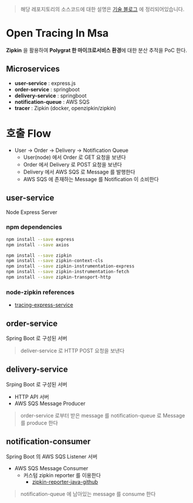 > 해당 레포지토리의 소스코드에 대한 설명은 [기술 블로그](https://wonit.tistory.com/623?category=854727) 에 정리되어있습니다.


# Open Tracing In Msa

**Zipkin** 을 활용하여 **Polygrat 한 마이크로서비스 환경**에 대한 분산 추적을 PoC 한다.

## Microservices

- **user-service** : express.js
- **order-service** : springboot
- **delivery-service** : springboot
- **notification-queue** : AWS SQS
- **tracer** : Zipkin (docker, openzipkin/zipkin)

# 호출 Flow

- User -> Order -> Delivery -> Notification Queue
  - User(node) 에서 Order 로 GET 요청을 보낸다
  - Order 에서 Delivery 로 POST 요청을 보낸다
  - Delivery 에서 AWS SQS 로 Message 를 발행한다
  - AWS SQS 에 존재하는 Message 를 Notification 이 소비한다

## user-service

Node Express Server

### npm dependencies

```bash
npm install --save express
npm install --save axios

npm install --save zipkin
npm install --save zipkin-context-cls
npm install --save zipkin-instrumentation-express
npm install --save zipkin-instrumentation-fetch
npm install --save zipkin-transport-http
```

### node-zipkin references

- [tracing-express-service](https://medium.com/trabe/tracing-express-services-with-zipkin-js-6e5c5680467e)

## order-service

Spring Boot 로 구성된 서버

> deliver-service 로 HTTP POST 요청을 보낸다

## delivery-service

Srping Boot 로 구성된 서버

- HTTP API 서버
- AWS SQS Message Producer

> order-service 로부터 받은 message 를 notification-queue 로 Message 를 produce 한다

## notification-consumer

Spring Boot 의 AWS SQS Listener 서버

- AWS SQS Message Consumer
  - 커스텀 zipkin reporter 를 이용한다
    - [zipkin-reporter-java-github](https://github.com/openzipkin/zipkin-reporter-java)

> notification-queue 에 남아있는 message 를 consume 한다
